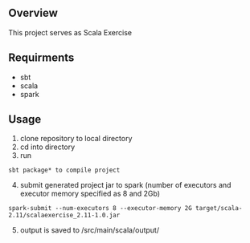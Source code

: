 ## Overview
This project serves as Scala Exercise

## Requirments
- sbt
- scala
- spark

## Usage
1. clone repository to local directory
2. cd into directory
3. run
```
sbt package* to compile project
```
4. submit generated project jar to spark (number of executors and executor memory specified as 8 and 2Gb)
```
spark-submit --num-executors 8 --executor-memory 2G target/scala-2.11/scalaexercise_2.11-1.0.jar
```
5. output is saved to /src/main/scala/output/
